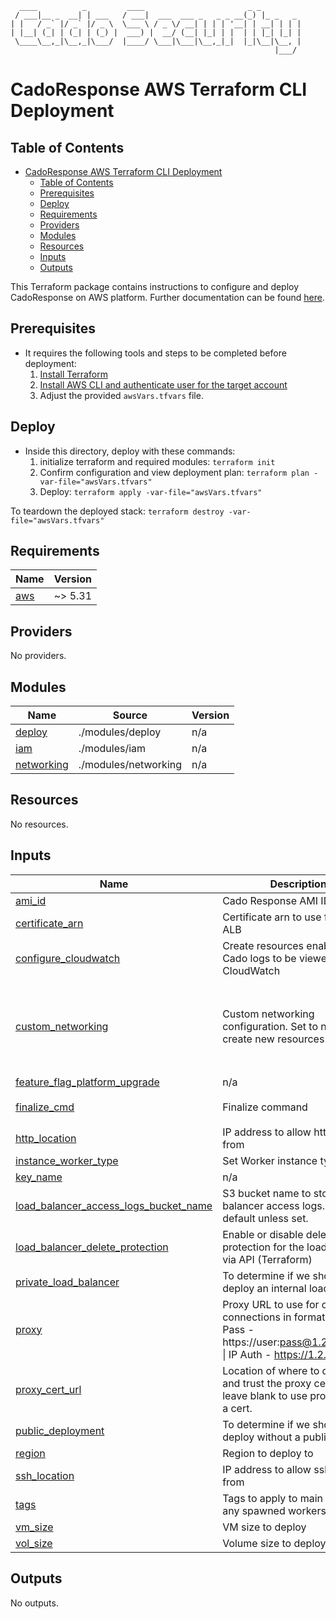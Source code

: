 ```
  ____          _         ____                       _ _         
 / ___|__ _  __| | ___   / ___|  ___  ___ _   _ _ __(_) |_ _   _ 
| |   / _` |/ _` |/ _ \  \___ \ / _ \/ __| | | | '__| | __| | | |
| |__| (_| | (_| | (_) |  ___) |  __/ (__| |_| | |  | | |_| |_| |
 \____\__,_|\__,_|\___/  |____/ \___|\___|\__,_|_|  |_|\__|\__, |
                                                           |___/ 
```
# CadoResponse AWS Terraform CLI Deployment
## Table of Contents
- [CadoResponse AWS Terraform CLI Deployment](#cadoresponse-aws-terraform-cli-deployment)
  - [Table of Contents](#table-of-contents)
  - [Prerequisites](#prerequisites)
  - [Deploy](#deploy)
  - [Requirements](#requirements)
  - [Providers](#providers)
  - [Modules](#modules)
  - [Resources](#resources)
  - [Inputs](#inputs)
  - [Outputs](#outputs)


This Terraform package contains instructions to configure and deploy CadoResponse on AWS platform. Further documentation can be found [here](https://docs.cadosecurity.com/cado-response/deploy/aws/overview).

## Prerequisites

* It requires the following tools and steps to be completed before deployment:
    1. [Install Terraform](https://learn.hashicorp.com/tutorials/terraform/install-cli)
    2. [Install AWS CLI and authenticate user for the target account](hhttps://docs.aws.amazon.com/cli/latest/userguide/getting-started-install.html)
    3. Adjust the provided `awsVars.tfvars` file.

## Deploy
* Inside this directory, deploy with these commands:
  1. initialize terraform and required modules: `terraform init`
  2. Confirm configuration and view deployment plan: `terraform plan -var-file="awsVars.tfvars"` 
  3. Deploy: `terraform apply -var-file="awsVars.tfvars"` 

To teardown the deployed stack: `terraform destroy -var-file="awsVars.tfvars"`

<!-- BEGIN_TF_DOCS -->
## Requirements

| Name | Version |
|------|---------|
| <a name="requirement_aws"></a> [aws](#requirement\_aws) | ~> 5.31 |

## Providers

No providers.

## Modules

| Name | Source | Version |
|------|--------|---------|
| <a name="module_deploy"></a> [deploy](#module\_deploy) | ./modules/deploy | n/a |
| <a name="module_iam"></a> [iam](#module\_iam) | ./modules/iam | n/a |
| <a name="module_networking"></a> [networking](#module\_networking) | ./modules/networking | n/a |

## Resources

No resources.

## Inputs

| Name | Description | Type | Default | Required |
|------|-------------|------|---------|:--------:|
| <a name="input_ami_id"></a> [ami\_id](#input\_ami\_id) | Cado Response AMI ID | `string` | n/a | yes |
| <a name="input_certificate_arn"></a> [certificate\_arn](#input\_certificate\_arn) | Certificate arn to use for the ALB | `string` | `""` | no |
| <a name="input_configure_cloudwatch"></a> [configure\_cloudwatch](#input\_configure\_cloudwatch) | Create resources enabling Cado logs to be viewed in CloudWatch | `bool` | `true` | no |
| <a name="input_custom_networking"></a> [custom\_networking](#input\_custom\_networking) | Custom networking configuration. Set to null to create new resources. | <pre>object({<br>    vpc_id             = string<br>    public_subnet_id   = string<br>    private_subnet_id  = string<br>    public_subnet_b_id = string<br>  })</pre> | `null` | no |
| <a name="input_feature_flag_platform_upgrade"></a> [feature\_flag\_platform\_upgrade](#input\_feature\_flag\_platform\_upgrade) | n/a | `bool` | `false` | no |
| <a name="input_finalize_cmd"></a> [finalize\_cmd](#input\_finalize\_cmd) | Finalize command | `string` | `"sudo /home/admin/processor/release/finalize.sh --main"` | no |
| <a name="input_http_location"></a> [http\_location](#input\_http\_location) | IP address to allow http access from | `list(string)` | n/a | yes |
| <a name="input_instance_worker_type"></a> [instance\_worker\_type](#input\_instance\_worker\_type) | Set Worker instance type | `string` | `"i4i.2xlarge"` | no |
| <a name="input_key_name"></a> [key\_name](#input\_key\_name) | n/a | `string` | n/a | yes |
| <a name="input_load_balancer_access_logs_bucket_name"></a> [load\_balancer\_access\_logs\_bucket\_name](#input\_load\_balancer\_access\_logs\_bucket\_name) | S3 bucket name to store load balancer access logs. Off by default unless set. | `string` | `""` | no |
| <a name="input_load_balancer_delete_protection"></a> [load\_balancer\_delete\_protection](#input\_load\_balancer\_delete\_protection) | Enable or disable deletion protection for the load balancer via API (Terraform) | `bool` | `true` | no |
| <a name="input_private_load_balancer"></a> [private\_load\_balancer](#input\_private\_load\_balancer) | To determine if we should deploy an internal load balancer | `bool` | `false` | no |
| <a name="input_proxy"></a> [proxy](#input\_proxy) | Proxy URL to use for outbound connections in format / User Pass - https://user:pass@1.2.3.4:1234 \| IP Auth - https://1.2.3.4:1234 | `string` | `""` | no |
| <a name="input_proxy_cert_url"></a> [proxy\_cert\_url](#input\_proxy\_cert\_url) | Location of where to download and trust the proxy certificate, leave blank to use proxy without a cert. | `string` | `""` | no |
| <a name="input_public_deployment"></a> [public\_deployment](#input\_public\_deployment) | To determine if we should deploy without a public IP | `bool` | `false` | no |
| <a name="input_region"></a> [region](#input\_region) | Region to deploy to | `string` | `"us-west-1"` | no |
| <a name="input_ssh_location"></a> [ssh\_location](#input\_ssh\_location) | IP address to allow ssh access from | `list(string)` | n/a | yes |
| <a name="input_tags"></a> [tags](#input\_tags) | Tags to apply to main vm and any spawned workers | `map(string)` | `{}` | no |
| <a name="input_vm_size"></a> [vm\_size](#input\_vm\_size) | VM size to deploy | `string` | `"m5.4xlarge"` | no |
| <a name="input_vol_size"></a> [vol\_size](#input\_vol\_size) | Volume size to deploy | `number` | `100` | no |

## Outputs

No outputs.
<!-- END_TF_DOCS -->